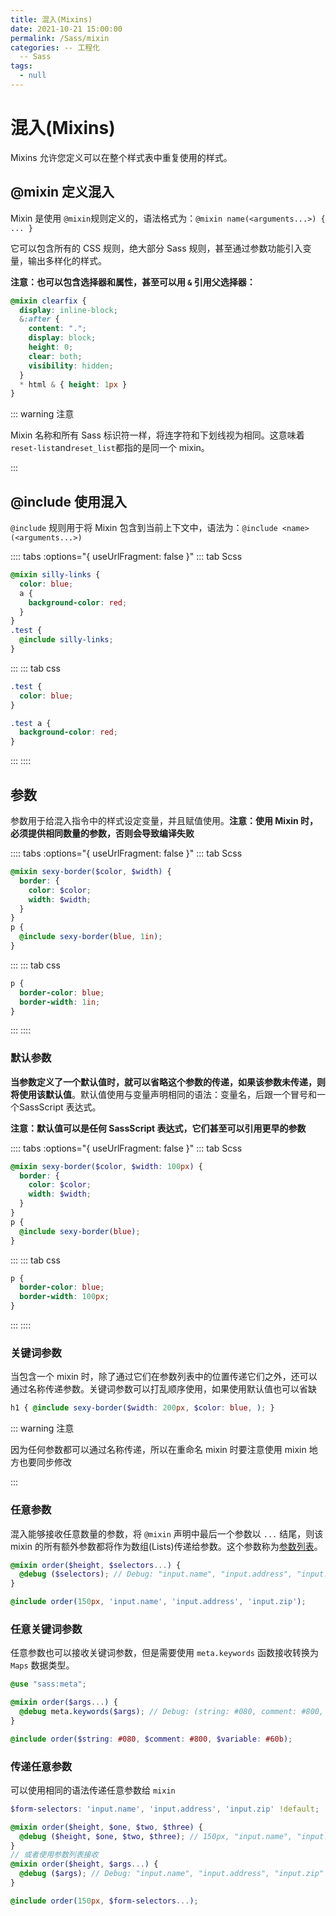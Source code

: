 ```yaml
---
title: 混入(Mixins)
date: 2021-10-21 15:00:00
permalink: /Sass/mixin
categories: -- 工程化
  -- Sass
tags:
  - null
---
```


# 混入(Mixins)

Mixins 允许您定义可以在整个样式表中重复使用的样式。

## @mixin 定义混入

Mixin 是使用 `@mixin`规则定义的，语法格式为：`@mixin name(<arguments...>) { ... }`

它可以包含所有的 CSS 规则，绝大部分 Sass 规则，甚至通过参数功能引入变量，输出多样化的样式。

**注意：也可以包含选择器和属性，甚至可以用 `&` 引用父选择器：**

```scss
@mixin clearfix {
  display: inline-block;
  &:after {
    content: ".";
    display: block;
    height: 0;
    clear: both;
    visibility: hidden;
  }
  * html & { height: 1px }
}
```

::: warning 注意

Mixin 名称和所有 Sass 标识符一样，将连字符和下划线视为相同。这意味着`reset-list`and`reset_list`都指的是同一个 mixin。

:::

## @include 使用混入

`@include` 规则用于将 Mixin 包含到当前上下文中，语法为：`@include <name>(<arguments...>)`

:::: tabs :options="{ useUrlFragment: false }"
::: tab Scss
```scss
@mixin silly-links {
  color: blue;
  a {
    background-color: red;
  }
}
.test {
  @include silly-links;
}
```
::: 
::: tab css
```css
.test {
  color: blue;
}

.test a {
  background-color: red;
}
```
:::
::::

## 参数

参数用于给混入指令中的样式设定变量，并且赋值使用。**注意：使用 Mixin 时，必须提供相同数量的参数，否则会导致编译失败**

:::: tabs :options="{ useUrlFragment: false }"
::: tab Scss
```scss
@mixin sexy-border($color, $width) {
  border: {
    color: $color;
    width: $width;
  }
}
p {
  @include sexy-border(blue, 1in);
}
```
::: 
::: tab css
```css
p {
  border-color: blue;
  border-width: 1in;
}
```
:::
::::

### 默认参数

**当参数定义了一个默认值时，就可以省略这个参数的传递，如果该参数未传递，则将使用该默认值**。默认值使用与变量声明相同的语法：变量名，后跟一个冒号和一个SassScript 表达式。

**注意：默认值可以是任何 SassScript 表达式，它们甚至可以引用更早的参数**

:::: tabs :options="{ useUrlFragment: false }"
::: tab Scss
```scss
@mixin sexy-border($color, $width: 100px) {
  border: {
    color: $color;
    width: $width;
  }
}
p {
  @include sexy-border(blue);
}
```
::: 
::: tab css
```css
p {
  border-color: blue;
  border-width: 100px;
}
```
:::
::::

### 关键词参数

当包含一个 mixin 时，除了通过它们在参数列表中的位置传递它们之外，还可以通过名称传递参数。关键词参数可以打乱顺序使用，如果使用默认值也可以省缺

```scss
h1 { @include sexy-border($width: 200px, $color: blue, ); }
```

::: warning 注意

因为任何参数都可以通过名称传递，所以在重命名 mixin 时要注意使用 mixin 地方也要同步修改

:::

### 任意参数

混入能够接收任意数量的参数，将 `@mixin` 声明中最后一个参数以 `...` 结尾，则该 mixin 的所有额外参数都将作为数组(Lists)传递给参数。这个参数称为[参数列表](https://sass-lang.com/documentation/values/lists#argument-lists)。

```scss
@mixin order($height, $selectors...) {
  @debug ($selectors); // Debug: "input.name", "input.address", "input.zip"
}

@include order(150px, 'input.name', 'input.address', 'input.zip');
```

### 任意关键词参数

任意参数也可以接收关键词参数，但是需要使用 `meta.keywords` 函数接收转换为 `Maps` 数据类型。

```scss
@use "sass:meta";

@mixin order($args...) {
  @debug meta.keywords($args); // Debug: (string: #080, comment: #800, variable: #60b)
}

@include order($string: #080, $comment: #800, $variable: #60b);
```

### 传递任意参数

可以使用相同的语法传递任意参数给 `mixin`

```scss
$form-selectors: 'input.name', 'input.address', 'input.zip' !default;

@mixin order($height, $one, $two, $three) {
  @debug ($height, $one, $two, $three); // 150px, "input.name", "input.address", "input.zip"
}
// 或者使用参数列表接收
@mixin order($height, $args...) {
  @debug ($args); // Debug: "input.name", "input.address", "input.zip"
}

@include order(150px, $form-selectors...);
```









